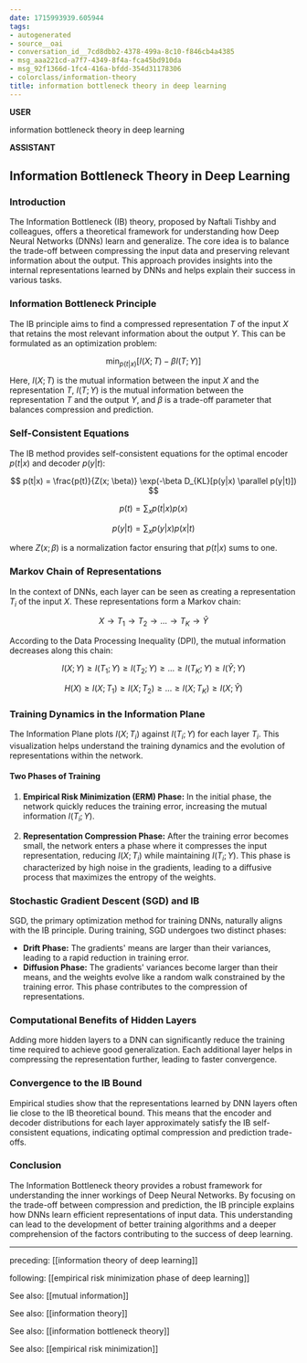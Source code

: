```yaml
---
date: 1715993939.605944
tags:
- autogenerated
- source__oai
- conversation_id__7cd8dbb2-4378-499a-8c10-f846cb4a4385
- msg_aaa221cd-a7f7-4349-8f4a-fca45bd910da
- msg_92f1366d-1fc4-416a-bfdd-354d31178306
- colorclass/information-theory
title: information bottleneck theory in deep learning
---
```


**USER**

information bottleneck theory in deep learning


**ASSISTANT**

## Information Bottleneck Theory in Deep Learning

### Introduction

The Information Bottleneck (IB) theory, proposed by Naftali Tishby and colleagues, offers a theoretical framework for understanding how Deep Neural Networks (DNNs) learn and generalize. The core idea is to balance the trade-off between compressing the input data and preserving relevant information about the output. This approach provides insights into the internal representations learned by DNNs and helps explain their success in various tasks.

### Information Bottleneck Principle

The IB principle aims to find a compressed representation $T$ of the input $X$ that retains the most relevant information about the output $Y$. This can be formulated as an optimization problem:

$$
\min_{p(t|x)} \left[ I(X; T) - \beta I(T; Y) \right]
$$

Here, $I(X; T)$ is the mutual information between the input $X$ and the representation $T$, $I(T; Y)$ is the mutual information between the representation $T$ and the output $Y$, and $\beta$ is a trade-off parameter that balances compression and prediction.

### Self-Consistent Equations

The IB method provides self-consistent equations for the optimal encoder $p(t|x)$ and decoder $p(y|t)$:

$$
p(t|x) = \frac{p(t)}{Z(x; \beta)} \exp(-\beta D_{KL}[p(y|x) \parallel p(y|t)])
$$

$$
p(t) = \sum_x p(t|x) p(x)
$$

$$
p(y|t) = \sum_x p(y|x) p(x|t)
$$

where $Z(x; \beta)$ is a normalization factor ensuring that $p(t|x)$ sums to one.

### Markov Chain of Representations

In the context of DNNs, each layer can be seen as creating a representation $T_i$ of the input $X$. These representations form a Markov chain:

$$
X \rightarrow T_1 \rightarrow T_2 \rightarrow \ldots \rightarrow T_K \rightarrow \hat{Y}
$$

According to the Data Processing Inequality (DPI), the mutual information decreases along this chain:

$$
I(X; Y) \ge I(T_1; Y) \ge I(T_2; Y) \ge \ldots \ge I(T_K; Y) \ge I(\hat{Y}; Y)
$$

$$
H(X) \ge I(X; T_1) \ge I(X; T_2) \ge \ldots \ge I(X; T_K) \ge I(X; \hat{Y})
$$

### Training Dynamics in the Information Plane

The Information Plane plots $I(X; T_i)$ against $I(T_i; Y)$ for each layer $T_i$. This visualization helps understand the training dynamics and the evolution of representations within the network.

#### Two Phases of Training

1. **Empirical Risk Minimization (ERM) Phase:** In the initial phase, the network quickly reduces the training error, increasing the mutual information $I(T_i; Y)$.

2. **Representation Compression Phase:** After the training error becomes small, the network enters a phase where it compresses the input representation, reducing $I(X; T_i)$ while maintaining $I(T_i; Y)$. This phase is characterized by high noise in the gradients, leading to a diffusive process that maximizes the entropy of the weights.

### Stochastic Gradient Descent (SGD) and IB

SGD, the primary optimization method for training DNNs, naturally aligns with the IB principle. During training, SGD undergoes two distinct phases:

- **Drift Phase:** The gradients' means are larger than their variances, leading to a rapid reduction in training error.
- **Diffusion Phase:** The gradients' variances become larger than their means, and the weights evolve like a random walk constrained by the training error. This phase contributes to the compression of representations.

### Computational Benefits of Hidden Layers

Adding more hidden layers to a DNN can significantly reduce the training time required to achieve good generalization. Each additional layer helps in compressing the representation further, leading to faster convergence.

### Convergence to the IB Bound

Empirical studies show that the representations learned by DNN layers often lie close to the IB theoretical bound. This means that the encoder and decoder distributions for each layer approximately satisfy the IB self-consistent equations, indicating optimal compression and prediction trade-offs.

### Conclusion

The Information Bottleneck theory provides a robust framework for understanding the inner workings of Deep Neural Networks. By focusing on the trade-off between compression and prediction, the IB principle explains how DNNs learn efficient representations of input data. This understanding can lead to the development of better training algorithms and a deeper comprehension of the factors contributing to the success of deep learning.


---

preceding: [[information theory of deep learning]]  


following: [[empirical risk minimization phase of deep learning]]

See also: [[mutual information]]


See also: [[information theory]]


See also: [[information bottleneck theory]]


See also: [[empirical risk minimization]]
